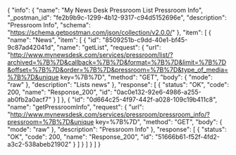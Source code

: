 {
  "info": {
    "name": "My News Desk Pressroom List Pressroom Info",
    "_postman_id": "fe2b9b9c-1299-4b12-9317-c94d5152696e",
    "description": "Pressroom Info",
    "schema": "https://schema.getpostman.com/json/collection/v2.0.0/"
  },
  "item": [
    {
      "name": "News",
      "item": [
        {
          "id": "8509251b-c9dd-40e1-bf45-9c87ad42041d",
          "name": "getList",
          "request": {
            "url": "http://www.mynewsdesk.com/services/pressroom/list/?archived=%7B%7D&callback=%7B%7D&format=%7B%7D&limit=%7B%7D&offset=%7B%7D&order=%7B%7D&pressroom=%7B%7D&type_of_media=%7B%7D&unique key=%7B%7D",
            "method": "GET",
            "body": {
              "mode": "raw"
            },
            "description": "Lists news"
          },
          "response": [
            {
              "status": "OK",
              "code": 200,
              "name": "Response_200",
              "id": "0ac0e132-92e6-4986-a255-ab0fb2a0acf7"
            }
          ]
        },
        {
          "id": "0d664c25-4f97-442f-a028-109c19b411c8",
          "name": "getPressroomInfo",
          "request": {
            "url": "http://www.mynewsdesk.com/services/pressroom/pressroom_info/?pressroom=%7B%7D&unique key=%7B%7D",
            "method": "GET",
            "body": {
              "mode": "raw"
            },
            "description": "Pressroom Info"
          },
          "response": [
            {
              "status": "OK",
              "code": 200,
              "name": "Response_200",
              "id": "51666b61-f52f-4fd2-a3c2-538abeb21902"
            }
          ]
        }
      ]
    }
  ]
}